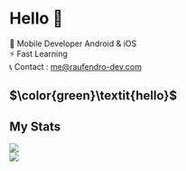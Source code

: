 # Hello 👋

💼  Mobile Developer Android & iOS</br>
⚡   Fast Learning</br>
📞  Contact : me@raufendro-dev.com

## $\color{green}\textit{hello}$

## My Stats
<p align="left">
<img src=https://github-readme-stats.vercel.app/api/top-langs/?username=raufendro-dev&show_icons=true&theme=midnight-purple /></br>
<img src=https://github-readme-stats.vercel.app/api?username=raufendro-dev&show_icons=true%20alt=Rauf%20Endro&theme=midnight-purple />
</p>
